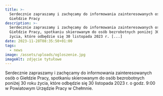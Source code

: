 ```yaml
---
title: >-
  Serdecznie zapraszamy i zachęcamy do informowania zainteresowanych osób o
  Giełdzie Pracy
description: >-
  Serdecznie zapraszamy i zachęcamy do informowania zainteresowanych osób o
  Giełdzie Pracy, spotkaniu skierowanym do osób bezrobotnych poniżej 30 roku
  życia, które odbędzie się 30 listopada 2023 r. [...]
date: 2023-11-28T08:35:50+01:00
tags:
  - news
image: /assets/uploads/ogloszenie.jpg
imageAlt: zdjęcie tytułowe
---
```

Serdecznie zapraszamy i zachęcamy do informowania zainteresowanych osób o Giełdzie Pracy, spotkaniu skierowanym do osób bezrobotnych poniżej 30 roku życia, które odbędzie się 30 listopada 2023 r. o godz. 9:00 w Powiatowym Urzędzie Pracy w Chełmnie.

<br>
